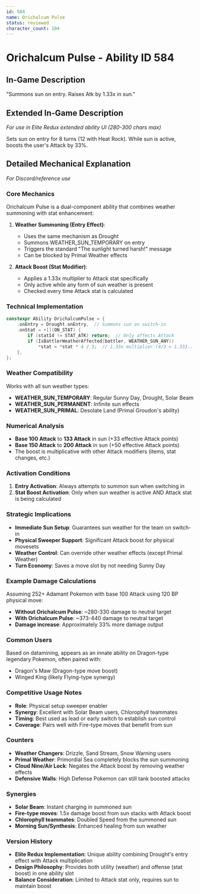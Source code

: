 ```yaml
---
id: 584
name: Orichalcum Pulse
status: reviewed
character_count: 104
---
```


# Orichalcum Pulse - Ability ID 584

## In-Game Description
"Summons sun on entry. Raises Atk by 1.33x in sun."

## Extended In-Game Description
*For use in Elite Redux extended ability UI (280-300 chars max)*

Sets sun on entry for 8 turns (12 with Heat Rock). While sun is active, boosts the user's Attack by 33%.

## Detailed Mechanical Explanation
*For Discord/reference use*

### Core Mechanics
Orichalcum Pulse is a dual-component ability that combines weather summoning with stat enhancement:

1. **Weather Summoning (Entry Effect)**:
   - Uses the same mechanism as Drought
   - Summons WEATHER_SUN_TEMPORARY on entry
   - Triggers the standard "The sunlight turned harsh!" message
   - Can be blocked by Primal Weather effects

2. **Attack Boost (Stat Modifier)**:
   - Applies a 1.33x multiplier to Attack stat specifically
   - Only active while any form of sun weather is present
   - Checked every time Attack stat is calculated

### Technical Implementation
```cpp
constexpr Ability OrichalcumPulse = {
    .onEntry = Drought.onEntry,  // Summons sun on switch-in
    .onStat = +[](ON_STAT) {
        if (statId != STAT_ATK) return;  // Only affects Attack
        if (IsBattlerWeatherAffected(battler, WEATHER_SUN_ANY)) 
            *stat = *stat * 4 / 3;  // 1.33x multiplier (4/3 = 1.333...)
    },
};
```

### Weather Compatibility
Works with all sun weather types:
- **WEATHER_SUN_TEMPORARY**: Regular Sunny Day, Drought, Solar Beam
- **WEATHER_SUN_PERMANENT**: Infinite sun effects
- **WEATHER_SUN_PRIMAL**: Desolate Land (Primal Groudon's ability)

### Numerical Analysis
- **Base 100 Attack** to **133 Attack** in sun (+33 effective Attack points)
- **Base 150 Attack** to **200 Attack** in sun (+50 effective Attack points)
- The boost is multiplicative with other Attack modifiers (items, stat changes, etc.)

### Activation Conditions
1. **Entry Activation**: Always attempts to summon sun when switching in
2. **Stat Boost Activation**: Only when sun weather is active AND Attack stat is being calculated

### Strategic Implications
- **Immediate Sun Setup**: Guarantees sun weather for the team on switch-in
- **Physical Sweeper Support**: Significant Attack boost for physical movesets
- **Weather Control**: Can override other weather effects (except Primal Weather)
- **Turn Economy**: Saves a move slot by not needing Sunny Day

### Example Damage Calculations
Assuming 252+ Adamant Pokemon with base 100 Attack using 120 BP physical move:
- **Without Orichalcum Pulse**: ~280-330 damage to neutral target
- **With Orichalcum Pulse**: ~373-440 damage to neutral target
- **Damage increase**: Approximately 33% more damage output

### Common Users
Based on datamining, appears as an innate ability on Dragon-type legendary Pokemon, often paired with:
- Dragon's Maw (Dragon-type move boost)
- Winged King (likely Flying-type synergy)

### Competitive Usage Notes
- **Role**: Physical setup sweeper enabler
- **Synergy**: Excellent with Solar Beam users, Chlorophyll teammates
- **Timing**: Best used as lead or early switch to establish sun control
- **Coverage**: Pairs well with Fire-type moves that benefit from sun

### Counters
- **Weather Changers**: Drizzle, Sand Stream, Snow Warning users
- **Primal Weather**: Primordial Sea completely blocks the sun summoning
- **Cloud Nine/Air Lock**: Negates the Attack boost by removing weather effects
- **Defensive Walls**: High Defense Pokemon can still tank boosted attacks

### Synergies
- **Solar Beam**: Instant charging in summoned sun
- **Fire-type moves**: 1.5x damage boost from sun stacks with Attack boost
- **Chlorophyll teammates**: Doubled Speed from the summoned sun
- **Morning Sun/Synthesis**: Enhanced healing from sun weather

### Version History
- **Elite Redux Implementation**: Unique ability combining Drought's entry effect with Attack multiplication
- **Design Philosophy**: Provides both utility (weather) and offense (stat boost) in one ability slot
- **Balance Consideration**: Limited to Attack stat only, requires sun to maintain boost